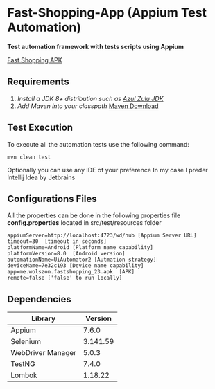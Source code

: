 # Fast-Shopping-App (Appium Test Automation)

**Test automation framework with tests scripts using Appium**

[Fast Shopping APK](https://f-droid.org/repo/me.wolszon.fastshopping_23.apk)

## Requirements

1. *Install a JDK 8+ distribution such as  [Azul Zulu JDK](https://www.azul.com/downloads/?package=jdk)*
2. *Add Maven into your classpath* [Maven Download](https://maven.apache.org/download.cgi)


## Test Execution

To execute all the automation tests use the following command:

`mvn clean test`

Optionally you can use any IDE of  your preference
In my case I preder Intellij Idea by Jetbrains


## Configurations Files

All the properties can be done in the following  properties file **config.properties** located in src/test/resources folder

	appiumServer=http://localhost:4723/wd/hub [Appium Server URL]
    timeout=30  [timeout in seconds]
	platformName=Android [Platform name capability] 
	platformVersion=8.0  [Android version]
	automationName=UiAutomator2 [Autmation strategy]  
	deviceName=7e32c193 [Device name capability] 
	app=me.wolszon.fastshopping_23.apk  [APK]
	remote=false ['false' to run locally]

## Dependencies

| Library| Version |  
|--|--|  
|Appium|  7.6.0|  
|Selenium  |  3.141.59|  
|WebDriver Manager| 5.0.3 |  
|TestNG       | 7.4.0  |  
|Lombok| 1.18.22|